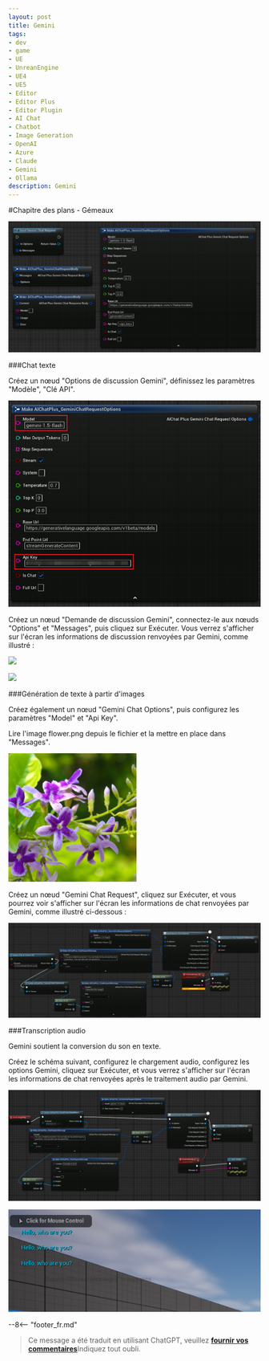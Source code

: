 ```yaml
---
layout: post
title: Gemini
tags:
- dev
- game
- UE
- UnreanEngine
- UE4
- UE5
- Editor
- Editor Plus
- Editor Plugin
- AI Chat
- Chatbot
- Image Generation
- OpenAI
- Azure
- Claude
- Gemini
- Ollama
description: Gemini
---
```


<meta property="og:title" content="UE 插件 AIChatPlus 使用说明 - 蓝图篇 - Gemini" />

#Chapitre des plans - Gémeaux

![](assets/img/2024-ue-aichatplus/usage/blueprint/gemini_all.png)

###Chat texte

Créez un nœud "Options de discussion Gemini", définissez les paramètres "Modèle", "Clé API".

![](assets/img/2024-ue-aichatplus/usage/blueprint/gemini_chat_1.png)

Créez un nœud "Demande de discussion Gemini", connectez-le aux nœuds "Options" et "Messages", puis cliquez sur Exécuter. Vous verrez s'afficher sur l'écran les informations de discussion renvoyées par Gemini, comme illustré :

![](assets/img/2024-ue-aichatplus/guide_gemini_blueprint_chat_1.png)

![](assets/img/2024-ue-aichatplus/guide_gemini_blueprint_chat_2.png)

###Génération de texte à partir d'images

Créez également un nœud "Gemini Chat Options", puis configurez les paramètres "Model" et "Api Key".

Lire l'image flower.png depuis le fichier et la mettre en place dans "Messages".

![flower.png](assets/img/2024-ue-aichatplus/usage/blueprint/gemini_vision_1.png)

Créez un nœud "Gemini Chat Request", cliquez sur Exécuter, et vous pourrez voir s'afficher sur l'écran les informations de chat renvoyées par Gemini, comme illustré ci-dessous :

![](assets/img/2024-ue-aichatplus/usage/blueprint/gemini_vision_2.png)

###Transcription audio

Gemini soutient la conversion du son en texte.

Créez le schéma suivant, configurez le chargement audio, configurez les options Gemini, cliquez sur Exécuter, et vous verrez s'afficher sur l'écran les informations de chat renvoyées après le traitement audio par Gemini.

![guide bludprint](assets/img/2024-ue-aichatplus/guide_gemini_blueprint_sound_1.png)

![guide bludprint](assets/img/2024-ue-aichatplus/guide_gemini_blueprint_sound_2.png)

--8<-- "footer_fr.md"


> Ce message a été traduit en utilisant ChatGPT, veuillez [**fournir vos commentaires**](https://github.com/disenone/wiki_blog/issues/new)Indiquez tout oubli. 
